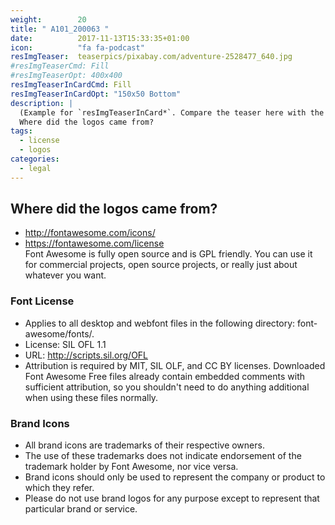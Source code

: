 ```yaml
---
weight:        20
title: " A101_200063 "
date:          2017-11-13T15:33:35+01:00
icon:          "fa fa-podcast"
resImgTeaser:  teaserpics/pixabay.com/adventure-2528477_640.jpg
#resImgTeaserCmd: Fill
#resImgTeaserOpt: 400x400
resImgTeaserInCardCmd: Fill
resImgTeaserInCardOpt: "150x50 Bottom"
description: |
  (Example for `resImgTeaserInCard*`. Compare the teaser here with the one on the page...)  
  Where did the logos came from?  
tags:
  - license
  - logos
categories:
  - legal
---
```



## Where did the logos came from?

* http://fontawesome.com/icons/
* https://fontawesome.com/license   
  Font Awesome is fully open source and is GPL friendly. You can use it
for commercial projects, open source projects, or really just about
whatever you want.


### Font License

* Applies to all desktop and webfont files in the following directory: font-awesome/fonts/.
* License: SIL OFL 1.1
* URL: http://scripts.sil.org/OFL
* Attribution is required by MIT, SIL OLF, and CC BY
  licenses. Downloaded Font Awesome Free files already contain embedded
  comments with sufficient attribution, so you shouldn't need to do
  anything additional when using these files normally.


### Brand Icons

* All brand icons are trademarks of their respective owners.
* The use of these trademarks does not indicate endorsement of the trademark holder by Font Awesome, nor vice versa.
* Brand icons should only be used to represent the company or product to which they refer.
* Please do not use brand logos for any purpose except to represent that particular brand or service.

